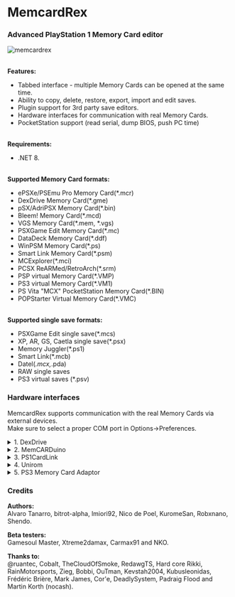 # MemcardRex
### Advanced PlayStation 1 Memory Card editor
![memcardrex](https://github.com/user-attachments/assets/82553694-5cd2-49e8-b900-524dc32ccade)

<br>**Features:**
* Tabbed interface - multiple Memory Cards can be opened at the same time.
* Ability to copy, delete, restore, export, import and edit saves.
* Plugin support for 3rd party save editors.
* Hardware interfaces for communication with real Memory Cards.
* PocketStation support (read serial, dump BIOS, push PC time)

<br>**Requirements:**
* .NET 8.

<br>**Supported Memory Card formats:**
* ePSXe/PSEmu Pro Memory Card(*.mcr)
* DexDrive Memory Card(*.gme)
* pSX/AdriPSX Memory Card(*.bin)
* Bleem! Memory Card(*.mcd)
* VGS Memory Card(*.mem, *.vgs)
* PSXGame Edit Memory Card(*.mc)
* DataDeck Memory Card(*.ddf)
* WinPSM Memory Card(*.ps)
* Smart Link Memory Card(*.psm)
* MCExplorer(*.mci)
* PCSX ReARMed/RetroArch(*.srm)
* PSP virtual Memory Card(*.VMP)
* PS3 virtual Memory Card(*.VM1)
* PS Vita "MCX" PocketStation Memory Card(*.BIN)
* POPStarter Virtual Memory Card(*.VMC)

<br>**Supported single save formats:**
* PSXGame Edit single save(*.mcs)
* XP, AR, GS, Caetla single save(*.psx)
* Memory Juggler(*.ps1)
* Smart Link(*.mcb)
* Datel(*.mcx,*.pda)
* RAW single saves
* PS3 virtual saves (*.psv)

### Hardware interfaces
MemcardRex supports communication with the real Memory Cards via external devices.
<br>Make sure to select a proper COM port in Options->Preferences.

<details>
<summary>1. DexDrive</summary>
Original way of transferring data from MemoryCard to PC and vice versa albeit a little quirky.
<br>If you encounter problems, unplug power from DexDrive, unplug it from COM port and connect it all again.

It is recommended that a power cord is connected to DexDrive, otherwise some cards won't be detected.
<br>Works with native COM port or USB based adapters.
</details>
</summary>

<details>
<summary>2. MemCARDuino</summary>
MemCARDuino is an open source Memory Card communication software for various Arduino boards.
https://github.com/ShendoXT/memcarduino
</details>
</summary>

<details>
<summary>3. PS1CardLink</summary>
PS1CardLink is a software for the actual PlayStation and PSOne consoles.
<br>It requires an official or home made TTL serial cable for communication with PC.

With it your console becomes a Memory Card reader similar to the DexDrive and MemCARDuino.

MemcardRex can also talk to the serial port remotely by using a Serial Port Bridge like [esp-link](https://github.com/jeelabs/esp-link).
<br>It conveniently fits into a PSOne which has otherwise no external hardware ports.
<br>https://github.com/ShendoXT/ps1cardlink
</details>
</summary>

<details>
<summary>4. Unirom</summary>
Unirom is a shell for the PlayStation and PSOne consoles.
<br>It requires an official or home made TTL serial cable for communication with PC.
<br>https://unirom.github.io.
</details>
</summary>

<details>
<summary>5. PS3 Memory Card Adaptor</summary>
The PS3 Memory Card Adaptor is an official Sony USB adapter that allows reading and writing PS1 Memory Cards on a PlayStation 3.
<br>To use it on a Windows PC, a custom USB driver needs to be installed.
 
This USB driver can be easily created and installed using [Zadig](https://zadig.akeo.ie) by following these steps:
* Plug the PS3 Memory Card Adaptor into a free USB port and start Zadig.
* Zadig should display the PS3 MCA as an "Unknown Device". Verify that the USB ID matches: 054C 02EA
* Click the Edit checkbox and name the device "PS3 Memory Card Adaptor"
* Ensure that "WinUSB" is selected from the list of Driver options and click the Install Driver button.
    - If you need LibUSB driver support place "libusb-1.0.dll" inside MemcardRex's directory (2.0 RC1 and up only).
* After about 30 seconds Zadig should show a message that the driver was installed successfully.

With the USB driver installed and the PS3 Memory Card Adaptor plugged in, you should now be able to read, write and format PS1 Memory Cards.
</details>
</summary>

### Credits
**Authors:**
<br>Alvaro Tanarro, bitrot-alpha, lmiori92, Nico de Poel, KuromeSan, Robxnano, Shendo.

**Beta testers:**
<br>Gamesoul Master, Xtreme2damax, Carmax91 and NKO.

**Thanks to:**
<br>@ruantec, Cobalt, TheCloudOfSmoke, RedawgTS, Hard core Rikki, RainMotorsports, Zieg, Bobbi, OuTman, Kevstah2004,  Kubusleonidas, Frédéric Brière, Mark James, Cor'e, DeadlySystem, Padraig Flood and Martin Korth (nocash).
